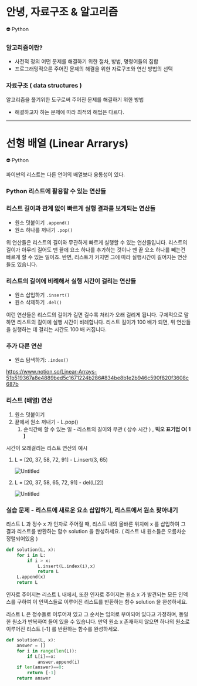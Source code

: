 # 안녕, 자료구조 & 알고리즘
<aside>
⛔ Python

</aside>

### 알고리즘이란?

- 사전적 정의 어떤 문제를 해결하기 위한 절차, 방법, 명령어들의 집합
- 프로그래밍적으론 주어진 문제의 해결을 위한 자료구조와 연산 방법의 선택

### 자료구조 ( data structures )

알고리즘을 풀기위한 도구로써 주어진 문제를 해결하기 위한 방법

- 해결하고자 하는 문제에 따라 최적의 해법은 다르다.
---
# 선형 배열 (Linear Arrarys)

<aside>
⛔ Python

파이썬의 리스트는 다른 언어의 배열보다 융통성이 있다.

</aside>

### **Python 리스트에 활용할 수 있는 연산들**

### **리스트 길이과 관계 없이 빠르게 실행 결과를 보게되는 연산들**

- 원소 덧붙이기 `.append()`
- 원소 하나를 꺼내기 `.pop()`

위 연산들은 리스트의 길이와 무관하게 빠르게 실행할 수 있는 연산들입니다. 리스트의 길이가 아무리 길어도 맨 끝에 요소 하나를 추가하는 것이나 맨 끝 요소 하나를 빼는건 빠르게 할 수 있는 일이죠. 반면, 리스트가 커지면 그에 따라 실행시간이 길어지는 연산들도 있습니다.

### **리스트의 길이에 비례해서 실행 시간이 걸리는 연산들**

- 원소 삽입하기 `.insert()`
- 원소 삭제하기 `.del()`

이런 연산들은 리스트의 길이가 길면 길수록 처리가 오래 걸리게 됩니다. 구체적으로 말하면 리스트의 길이예 실행 시간이 비례합니다. 리스트 길이가 100 배가 되면, 위 연산들을 실행하는 데 걸리는 시간도 100 배 커집니다.

### **추가 다른 연산**

- 원소 탐색하기: `.index()`

https://www.notion.so/Linear-Arrays-51b519367a8e4889bed5c1671224b286#834be8b1e2b946c590f820f3608c687b

### 리스트 (배열) 연산

1. 원소 덧붙이기
2. 끝에서 원소 꺼내기 - L.pop()
    1. 순식간에 할 수 있는 일 - 리스트의 길이와 무관 ( 상수 시간 ) , **빅오 표기법 O( 1 )**
    

시간이 오래걸리는 리스트 연산의 예시

1. L = [20, 37, 58, 72, 91] - L.insert(3, 65)
    
    ![Untitled](https://s3-us-west-2.amazonaws.com/secure.notion-static.com/1c2f8b7d-173c-4acc-93c9-8363151c4a21/Untitled.png)
    
2. L = [20, 37, 58, 65, 72, 91] - del(L[2])
    
    ![Untitled](https://s3-us-west-2.amazonaws.com/secure.notion-static.com/4626d63c-fe77-493d-a4b9-51e915276ccf/Untitled.png)
    

### 실습 문제 - 리스트에 새로운 요소 삽입하기, 리스트에서 원소 찾아내기

리스트 L 과 정수 x 가 인자로 주어질 때, 리스트 내의 올바른 위치에 x 를 삽입하여 그 결과 리스트를 반환하는 함수 solution 을 완성하세요. ( 리스트 내 원소들은 오름차순 정렬되어있음 )

```python
def solution(L, x):
    for i in L:
        if i > x:
            L.insert(L.index(i),x)
            return L
    L.append(x)
    return L
```

인자로 주어지는 리스트 L 내에서, 또한 인자로 주어지는 원소 x 가 발견되는 모든 인덱스를 구하여 이 인덱스들로 이루어진 리스트를 반환하는 함수 solution 을 완성하세요.

리스트 L 은 정수들로 이루어져 있고 그 순서는 임의로 부여되어 있다고 가정하며, 동일한 원소가 반복하여 들어 있을 수 있습니다. 만약 원소 x 존재하지 않으면 하나의 원소로 이루어진 리스트 [-1] 를 반환하는 함수를 완성하세요.

```python
def solution(L, x):
    answer = []
    for i in range(len(L)):
        if L[i]==x:
            answer.append(i)
    if len(answer)==0:
        return [-1]
    return answer
```
